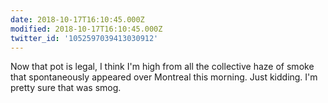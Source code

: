 ```yaml
---
date: 2018-10-17T16:10:45.000Z
modified: 2018-10-17T16:10:45.000Z
twitter_id: '1052597039413030912'
---
```


  Now that pot is legal, I think I'm high from all the collective haze of smoke that spontaneously appeared over Montreal this morning.    Just kidding. I'm pretty sure that was smog.
